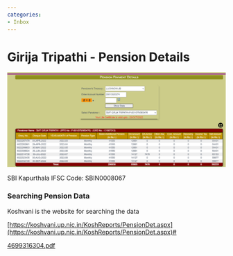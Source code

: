 ```yaml
---
categories:
- Inbox
---
```

# Girija Tripathi - Pension Details

  

![](../files/fb0e42c2-80d2-40ec-a8b8-e19ebdcbff5b.png)

  

SBI Kapurthala IFSC Code: SBIN0008067

  

### Searching Pension Data

Koshvani is the website for searching the data

[https://koshvani.up.nic.in/KoshReports/PensionDet.aspx](https://koshvani.up.nic.in/KoshReports/PensionDet.aspx)#

  

  

[4699316304.pdf](../files/63b33ce9-a9ec-41fa-9421-6045e23e8b81.pdf)